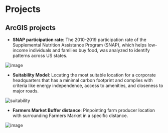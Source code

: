 # Projects 
## ArcGIS projects

- **SNAP participation rate**: The 2010-2019 participation rate of the Supplemental Nutrition Assistance Program (SNAP), which helps low-income individuals and families buy food, was analyzed to identify patterns across US states.

![image](https://github.com/MaxCo20/ProjectsMC/assets/161872379/4ce4ef48-f191-485a-a39d-be4d98f34e13)  

- **Suitability Model**: 		Locating the most suitable location for a corporate headquarters that has a minimal carbon footprint and complies with criteria like energy independence, access to amenities, and closeness to major roads.
  
![suitability](https://github.com/MaxCo20/ProjectsMC/assets/161872379/793d1ce9-53a6-47d1-ab5a-d0631816b503)  

- **Farmers Market Buffer distance**: Pinpointing farm producer location with surrounding Farmers Market in a specific distance.
  
![image](https://github.com/MaxCo20/ProjectsMC/assets/161872379/40cf4596-97f1-44fd-b397-9ee9502a6fa0)  







